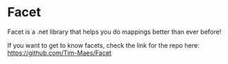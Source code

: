 # Facet

Facet is a .net library that helps you do mappings better than ever before!

If you want to get to know facets, check the link for the repo here: https://github.com/Tim-Maes/Facet